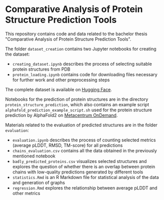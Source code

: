 # Comparative Analysis of Protein Structure Prediction Tools
This repository contains code and data related to the bachelor thesis "Comparative Analysis of Protein Structure Prediction Tools".

The folder `dataset_creation` contains two Jupyter notebooks for creating the dataset:
- `creating_dataset.ipynb` describes the process of selecting suitable protein structures from PDB
- `protein_loading.ipynb` contains code for downloading files necessary for further work and other preprocessing steps

The complete dataset is available on [Hugging Face](https://huggingface.co/datasets/hyskova-anna/proteins).

Notebooks for the prediction of protein structures are in the directory `protein_structure_prediction`, which also contains an example script `alphafold_prediction_example_script.sh` used for the protein structure prediction by AlphaFold2 on [Metacentrum OnDemand](https://docs.metacentrum.cz/software/ondemand/).

Materials related to the evaluation of predicted structures are in the folder `evaluation`:
- `evaluation.ipynb` describes the process of counting selected metrics (average pLDDT, RMSD, TM-score) for all predictions
- `chains_evaluation.csv` contains all the data obtained in the previously mentioned notebook
- `badly_predicted_proteins.csv` visualizes selected structures and explores the question of whether there is an overlap between protein chains with low-quality predictions generated by different tools
- `statistics.Rmd` is an R Markdown file for statistical analysis of the data and generation of graphs
- `regression.Rmd` explores the relationship between average pLDDT and other metrics

